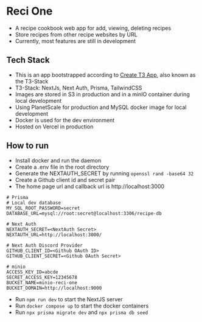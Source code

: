 # Reci One
- A recipe cookbook web app for add, viewing, deleting recipes
- Store recipes from other recipe websites by URL
- Currently, most features are still in development

## Tech Stack
- This is an app bootstrapped according to [Create T3 App](https://create.t3.gg/), also known as the T3-Stack
- T3-Stack: NextJs, Next Auth, Prisma, TailwindCSS
- Images are stored in S3 in production and in a minIO container during local development
- Using PlanetScale for production and MySQL docker image for local development
- Docker is used for the dev environment
- Hosted on Vercel in production

## How to run
- Install docker and run the daemon
- Create a .env file in the root directory
- Generate the NEXTAUTH_SECRET by running ```openssl rand -base64 32```
- Create a Github client id and secret pair
- The home page url and callback url is http://localhost:3000

```
# Prisma
# Local dev database
MY_SQL_ROOT_PASSWORD=secret
DATABASE_URL=mysql://root:secret@localhost:3306/recipe-db

# Next Auth
NEXTAUTH_SECRET=<NextAuth Secret>
NEXTAUTH_URL=http://localhost:3000/

# Next Auth Discord Provider
GITHUB_CLIENT_ID=<Github OAuth ID>
GITHUB_CLIENT_SECRET=<Github OAuth Secret>

# minio
ACCESS_KEY_ID=abcde
SECRET_ACCESS_KEY=12345678
BUCKET_NAME=minio-reci-one
BUCKET_DOMAIN=http://localhost:9000

```

- Run ```npm run dev``` to start the NextJS server
- Run ```docker compose up``` to start the docker containers
- Run ```npx prisma migrate dev``` and ```npx prisma db seed```
